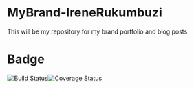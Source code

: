 # MyBrand-IreneRukumbuzi
This will be my repository for my brand portfolio and blog posts


# Badge
[![Build Status](https://travis-ci.com/IreneRukumbuzi/MyBrand-IreneRukumbuzi.svg?branch=develop&status=passed)](https://travis-ci.com/github/IreneRukumbuzi/MyBrand-IreneRukumbuzi)[![Coverage Status](https://coveralls.io/repos/github/IreneRukumbuzi/MyBrand-IreneRukumbuzi/badge.svg?branch=develop)](https://coveralls.io/github/IreneRukumbuzi/MyBrand-IreneRukumbuzi?branch=develop)

